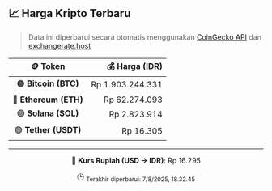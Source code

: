 

<!-- HARGA_KRIPTO -->
## 📈 Harga Kripto Terbaru

> Data ini diperbarui secara otomatis menggunakan [CoinGecko API](https://www.coingecko.com/) dan [exchangerate.host](https://exchangerate.host/)

<div align="center">

| 🪙 Token | 💰 Harga (IDR) |
|:------:|---------------:|
| 🟠 **Bitcoin (BTC)**   | Rp 1.903.244.331 |
| 🔵 **Ethereum (ETH)**  | Rp 62.274.093 |
| 🟣 **Solana (SOL)**    | Rp 2.823.914 |
| 🟢 **Tether (USDT)**   | Rp 16.305 |

---

💱 **Kurs Rupiah (USD → IDR)**: Rp 16.295

🕒 <sub>Terakhir diperbarui: 7/8/2025, 18.32.45</sub>

</div>
<!-- /HARGA_KRIPTO -->